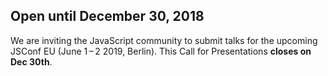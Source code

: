 ## Open until December 30, 2018

We are inviting the JavaScript community to submit talks for the upcoming JSConf EU (June 1&thinsp;–&thinsp;2 2019, Berlin). This Call for Presentations **closes on Dec 30th**.
